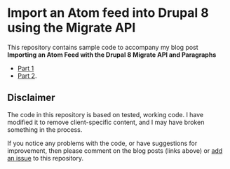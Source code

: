 # Import an Atom feed into Drupal 8 using the Migrate API

This repository contains sample code to accompany my blog post
**Importing an Atom Feed with the Drupal 8 Migrate API and Paragraphs**
- [Part 1](https://www.isovera.com/blog/importing-atom-feed-drupal-8-migrate-api-and-paragraphs-part-1)
- [Part 2](https://www.isovera.com/blog/importing-atom-feed-drupal-8-migrate-api-and-paragraphs-part-2).

## Disclaimer

The code in this repository is based on tested, working code. I have modified it to remove client-specific content, and I may have broken something in the process.

If you notice any problems with the code, or have suggestions for improvement, then please comment on the blog posts (links above) or [add an issue](https://github.com/isovera/atom_migrate/issues) to this repository.
